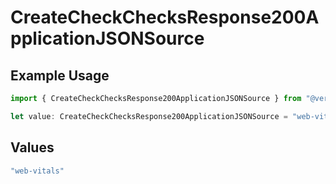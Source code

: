 # CreateCheckChecksResponse200ApplicationJSONSource

## Example Usage

```typescript
import { CreateCheckChecksResponse200ApplicationJSONSource } from "@vercel/sdk/models/createcheckop.js";

let value: CreateCheckChecksResponse200ApplicationJSONSource = "web-vitals";
```

## Values

```typescript
"web-vitals"
```